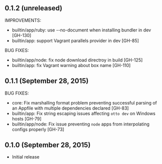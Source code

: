 ## 0.1.2 (unreleased)

IMPROVEMENTS:

 * builtin/app/ruby: use --no-document when installing bundler in dev [GH-130]
 * builtin/app: support Vagrant parallels provider in dev [GH-85]

BUG FIXES:

 * builtin/app/node: fix node download directroy in build [GH-125]
 * builtin/app: fix Vagrant warning about box name [GH-110]

## 0.1.1 (September 28, 2015)

BUG FIXES:

* core: Fix marshalling format problem preventing successful parsing of an Appfile with multiple dependencies declared [GH-83]
* builtin/app: Fix string escaping issues affecting `otto dev` on Windows hosts [GH-79]
* builtin/app/node: Fix issue preventing `node` apps from interpolating configs properly [GH-73]

## 0.1.0 (September 28, 2015)

* Initial release
